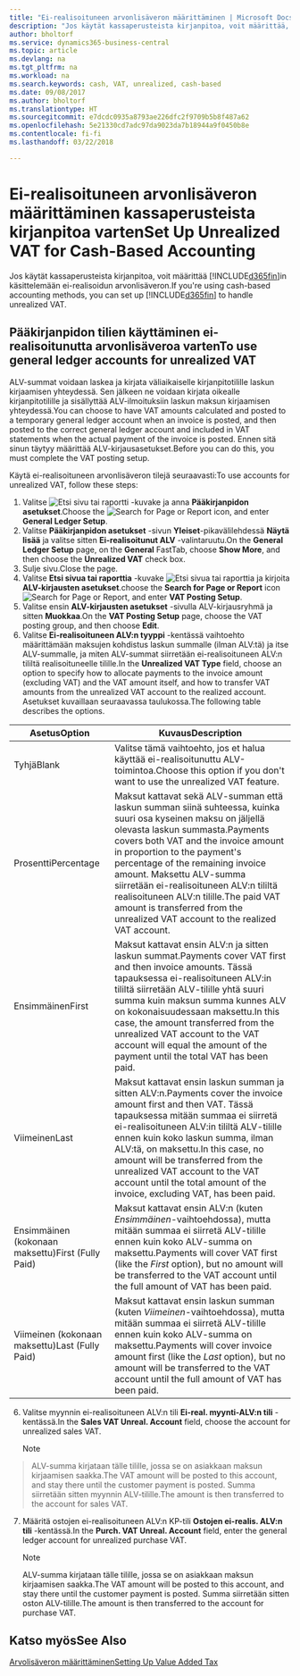 ```yaml
---
title: "Ei-realisoituneen arvonlisäveron määrittäminen | Microsoft Docs"
description: "Jos käytät kassaperusteista kirjanpitoa, voit määrittää, miten myynnin ja ostojen ei-realisoitunut ALV käsitellään."
author: bholtorf
ms.service: dynamics365-business-central
ms.topic: article
ms.devlang: na
ms.tgt_pltfrm: na
ms.workload: na
ms.search.keywords: cash, VAT, unrealized, cash-based
ms.date: 09/08/2017
ms.author: bholtorf
ms.translationtype: HT
ms.sourcegitcommit: e7dcdc0935a8793ae226dfc2f9709b5b8f487a62
ms.openlocfilehash: 5e21330cd7adc97da9023da7b18944a9f0450b8e
ms.contentlocale: fi-fi
ms.lasthandoff: 03/22/2018

---
```


# <a name="set-up-unrealized-vat-for-cash-based-accounting"></a><span data-ttu-id="e51ba-103">Ei-realisoituneen arvonlisäveron määrittäminen kassaperusteista kirjanpitoa varten</span><span class="sxs-lookup"><span data-stu-id="e51ba-103">Set Up Unrealized VAT for Cash-Based Accounting</span></span>
<span data-ttu-id="e51ba-104">Jos käytät kassaperusteista kirjanpitoa, voit määrittää [!INCLUDE[d365fin](includes/d365fin_md.md)]in käsittelemään ei-realisoidun arvonlisäveron.</span><span class="sxs-lookup"><span data-stu-id="e51ba-104">If you're using cash-based accounting methods, you can set up [!INCLUDE[d365fin](includes/d365fin_md.md)] to handle unrealized VAT.</span></span>

## <a name="to-use-general-ledger-accounts-for-unrealized-vat"></a><span data-ttu-id="e51ba-105">Pääkirjanpidon tilien käyttäminen ei-realisoitunutta arvonlisäveroa varten</span><span class="sxs-lookup"><span data-stu-id="e51ba-105">To use general ledger accounts for unrealized VAT</span></span>
<span data-ttu-id="e51ba-106">ALV-summat voidaan laskea ja kirjata väliaikaiselle kirjanpitotilille laskun kirjaamisen yhteydessä. Sen jälkeen ne voidaan kirjata oikealle kirjanpitotilille ja sisällyttää ALV-ilmoituksiin laskun maksun kirjaamisen yhteydessä.</span><span class="sxs-lookup"><span data-stu-id="e51ba-106">You can choose to have VAT amounts calculated and posted to a temporary general ledger account when an invoice is posted, and then posted to the correct general ledger account and included in VAT statements when the actual payment of the invoice is posted.</span></span> <span data-ttu-id="e51ba-107">Ennen sitä sinun täytyy määrittää ALV-kirjausasetukset.</span><span class="sxs-lookup"><span data-stu-id="e51ba-107">Before you can do this, you must complete the VAT posting setup.</span></span>

<span data-ttu-id="e51ba-108">Käytä ei-realisoituneen arvonlisäveron tilejä seuraavasti:</span><span class="sxs-lookup"><span data-stu-id="e51ba-108">To use accounts for unrealized VAT, follow these steps:</span></span>
1. <span data-ttu-id="e51ba-109">Valitse ![Etsi sivu tai raportti](media/ui-search/search_small.png "Etsi sivu tai raportti -kuvake") -kuvake ja anna **Pääkirjanpidon asetukset**.</span><span class="sxs-lookup"><span data-stu-id="e51ba-109">Choose the ![Search for Page or Report](media/ui-search/search_small.png "Search for Page or Report icon") icon, and enter **General Ledger Setup**.</span></span>
2. <span data-ttu-id="e51ba-110">Valitse **Pääkirjanpidon asetukset** -sivun **Yleiset**-pikavälilehdessä **Näytä lisää** ja valitse sitten **Ei-realisoitunut ALV** -valintaruutu.</span><span class="sxs-lookup"><span data-stu-id="e51ba-110">On the **General Ledger Setup** page, on the **General** FastTab, choose **Show More**, and then choose the **Unrealized VAT** check box.</span></span>
3. <span data-ttu-id="e51ba-111">Sulje sivu.</span><span class="sxs-lookup"><span data-stu-id="e51ba-111">Close the page.</span></span>
4. <span data-ttu-id="e51ba-112">Valitse **Etsi sivua tai raporttia** -kuvake ![Etsi sivua tai raporttia](media/ui-search/search_small.png "Etsi sivua tai raporttia -kuvake") ja kirjoita **ALV-kirjausten asetukset**.</span><span class="sxs-lookup"><span data-stu-id="e51ba-112">choose the **Search for Page or Report** icon ![Search for Page or Report](media/ui-search/search_small.png "Search for Page or Report icon"), and enter **VAT Posting Setup**.</span></span>
5. <span data-ttu-id="e51ba-113">Valitse ensin **ALV-kirjausten asetukset** -sivulla ALV-kirjausryhmä ja sitten **Muokkaa**.</span><span class="sxs-lookup"><span data-stu-id="e51ba-113">On the **VAT Posting Setup** page, choose the VAT posting group, and then choose **Edit**.</span></span>
6. <span data-ttu-id="e51ba-114">Valitse **Ei-realisoituneen ALV:n tyyppi** -kentässä vaihtoehto määrittämään maksujen kohdistus laskun summalle (ilman ALV:tä) ja itse ALV-summalle, ja miten ALV-summat siirretään ei-realisoituneen ALV:n tililtä realisoituneelle tilille.</span><span class="sxs-lookup"><span data-stu-id="e51ba-114">In the **Unrealized VAT Type** field, choose an option to specify how to allocate payments to the invoice amount (excluding VAT) and the VAT amount itself, and how to transfer VAT amounts from the unrealized VAT account to the realized account.</span></span> <span data-ttu-id="e51ba-115">Asetukset kuvaillaan seuraavassa taulukossa.</span><span class="sxs-lookup"><span data-stu-id="e51ba-115">The following table describes the options.</span></span>

| <span data-ttu-id="e51ba-116">Asetus</span><span class="sxs-lookup"><span data-stu-id="e51ba-116">Option</span></span> | <span data-ttu-id="e51ba-117">Kuvaus</span><span class="sxs-lookup"><span data-stu-id="e51ba-117">Description</span></span> |
| --- | --- |
| <span data-ttu-id="e51ba-118">Tyhjä</span><span class="sxs-lookup"><span data-stu-id="e51ba-118">Blank</span></span> | <span data-ttu-id="e51ba-119">Valitse tämä vaihtoehto, jos et halua käyttää ei-realisoitunuttu ALV-toimintoa.</span><span class="sxs-lookup"><span data-stu-id="e51ba-119">Choose this option if you don't want to use the unrealized VAT feature.</span></span> |
| <span data-ttu-id="e51ba-120">Prosentti</span><span class="sxs-lookup"><span data-stu-id="e51ba-120">Percentage</span></span> | <span data-ttu-id="e51ba-121">Maksut kattavat sekä ALV-summan että laskun summan siinä suhteessa, kuinka suuri osa kyseinen maksu on jäljellä olevasta laskun summasta.</span><span class="sxs-lookup"><span data-stu-id="e51ba-121">Payments covers both VAT and the invoice amount in proportion to the payment's percentage of the remaining invoice amount.</span></span> <span data-ttu-id="e51ba-122">Maksettu ALV-summa siirretään ei-realisoituneen ALV:n tililtä realisoituneen ALV:n tilille.</span><span class="sxs-lookup"><span data-stu-id="e51ba-122">The paid VAT amount is transferred from the unrealized VAT account to the realized VAT account.</span></span> |
| <span data-ttu-id="e51ba-123">Ensimmäinen</span><span class="sxs-lookup"><span data-stu-id="e51ba-123">First</span></span> | <span data-ttu-id="e51ba-124">Maksut kattavat ensin ALV:n ja sitten laskun summat.</span><span class="sxs-lookup"><span data-stu-id="e51ba-124">Payments cover VAT first and then invoice amounts.</span></span> <span data-ttu-id="e51ba-125">Tässä tapauksessa ei-realisoituneen ALV:in tililtä siirretään ALV-tilille yhtä suuri summa kuin maksun summa kunnes ALV on kokonaisuudessaan maksettu.</span><span class="sxs-lookup"><span data-stu-id="e51ba-125">In this case, the amount transferred from the unrealized VAT account to the VAT account will equal the amount of the payment until the total VAT has been paid.</span></span> |
| <span data-ttu-id="e51ba-126">Viimeinen</span><span class="sxs-lookup"><span data-stu-id="e51ba-126">Last</span></span> | <span data-ttu-id="e51ba-127">Maksut kattavat ensin laskun summan ja sitten ALV:n.</span><span class="sxs-lookup"><span data-stu-id="e51ba-127">Payments cover the invoice amount first and then VAT.</span></span> <span data-ttu-id="e51ba-128">Tässä tapauksessa mitään summaa ei siirretä ei-realisoituneen ALV:in tililtä ALV-tilille ennen kuin koko laskun summa, ilman ALV:tä, on maksettu.</span><span class="sxs-lookup"><span data-stu-id="e51ba-128">In this case, no amount will be transferred from the unrealized VAT account to the VAT account until the total amount of the invoice, excluding VAT, has been paid.</span></span> |
| <span data-ttu-id="e51ba-129">Ensimmäinen (kokonaan maksettu)</span><span class="sxs-lookup"><span data-stu-id="e51ba-129">First (Fully Paid)</span></span> | <span data-ttu-id="e51ba-130">Maksut kattavat ensin ALV:n (kuten _Ensimmäinen_-vaihtoehdossa), mutta mitään summaa ei siirretä ALV-tilille ennen kuin koko ALV-summa on maksettu.</span><span class="sxs-lookup"><span data-stu-id="e51ba-130">Payments will cover VAT first (like the _First_ option), but no amount will be transferred to the VAT account until the full amount of VAT has been paid.</span></span> |
| <span data-ttu-id="e51ba-131">Viimeinen (kokonaan maksettu)</span><span class="sxs-lookup"><span data-stu-id="e51ba-131">Last (Fully Paid)</span></span> | <span data-ttu-id="e51ba-132">Maksut kattavat ensin laskun summan (kuten _Viimeinen_-vaihtoehdossa), mutta mitään summaa ei siirretä ALV-tilille ennen kuin koko ALV-summa on maksettu.</span><span class="sxs-lookup"><span data-stu-id="e51ba-132">Payments will cover invoice amount first (like the _Last_ option), but no amount will be transferred to the VAT account until the full amount of VAT has been paid.</span></span> |

6. <span data-ttu-id="e51ba-133">Valitse myynnin ei-realisoituneen ALV:n tili **Ei-real. myynti-ALV:n tili** -kentässä.</span><span class="sxs-lookup"><span data-stu-id="e51ba-133">In the **Sales VAT Unreal. Account** field, choose the account for unrealized sales VAT.</span></span>

    > [!NOTE]  
>   <span data-ttu-id="e51ba-134">ALV-summa kirjataan tälle tilille, jossa se on asiakkaan maksun kirjaamisen saakka.</span><span class="sxs-lookup"><span data-stu-id="e51ba-134">The VAT amount will be posted to this account, and stay there until the customer payment is posted.</span></span> <span data-ttu-id="e51ba-135">Summa siirretään sitten myynnin ALV-tilille.</span><span class="sxs-lookup"><span data-stu-id="e51ba-135">The amount is then transferred to the account for sales VAT.</span></span>
7. <span data-ttu-id="e51ba-136">Määritä ostojen ei-realisoituneen ALV:n KP-tili **Ostojen ei-realis. ALV:n tili** -kentässä.</span><span class="sxs-lookup"><span data-stu-id="e51ba-136">In the **Purch. VAT Unreal. Account** field, enter the general ledger account for unrealized purchase VAT.</span></span>

    > [!NOTE]  
    >   <span data-ttu-id="e51ba-137">ALV-summa kirjataan tälle tilille, jossa se on asiakkaan maksun kirjaamisen saakka.</span><span class="sxs-lookup"><span data-stu-id="e51ba-137">The VAT amount will be posted to this account, and stay there until the customer payment is posted.</span></span> <span data-ttu-id="e51ba-138">Summa siirretään sitten oston ALV-tilille.</span><span class="sxs-lookup"><span data-stu-id="e51ba-138">The amount is then transferred to the account for purchase VAT.</span></span>

## <a name="see-also"></a><span data-ttu-id="e51ba-139">Katso myös</span><span class="sxs-lookup"><span data-stu-id="e51ba-139">See Also</span></span>
[<span data-ttu-id="e51ba-140">Arvolisäveron määrittäminen</span><span class="sxs-lookup"><span data-stu-id="e51ba-140">Setting Up Value Added Tax</span></span>](finance-setup-vat.md)

